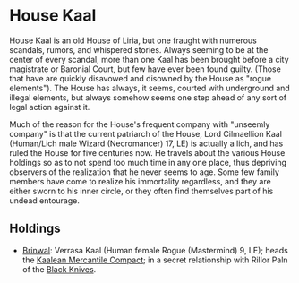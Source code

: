 # House Kaal
House Kaal is an old House of Liria, but one fraught with numerous scandals, rumors, and whispered stories. Always seeming to be at the center of every scandal, more than one Kaal has been brought before a city magistrate or Baronial Court, but few have ever been found guilty. (Those that have are quickly disavowed and disowned by the House as "rogue elements"). The House has always, it seems, courted with underground and illegal elements, but always somehow seems one step ahead of any sort of legal action against it.

Much of the reason for the House's frequent company with "unseemly company" is that the current patriarch of the House, Lord Cilmaellion Kaal (Human/Lich male Wizard (Necromancer) 17, LE) is actually a lich, and has ruled the House for five centuries now. He travels about the various House holdings so as to not spend too much time in any one place, thus depriving observers of the realization that he never seems to age. Some few family members have come to realize his immortality regardless, and they are either sworn to his inner circle, or they often find themselves part of his undead entourage.

## Holdings
* [Brinwal](/Cities/Brinwal.md): Verrasa Kaal (Human female Rogue (Mastermind) 9, LE); heads the [Kaalean Mercantile Compact](/Organizations/MerchantGuilds/KaaleanMercantileCompact.md); in a secret relationship with Rillor Paln of the [Black Knives](/Organizations/RoguesGuilds/BlackKnives.md).



